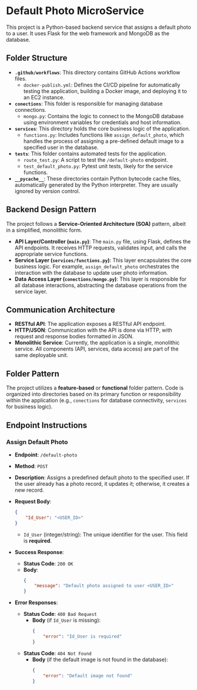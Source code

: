 # Default Photo MicroService

This project is a Python-based backend service that assigns a default photo to a user. It uses Flask for the web framework and MongoDB as the database.

## Folder Structure

-   **`.github/workflows`**: This directory contains GitHub Actions workflow files.
    -   `docker-publish.yml`: Defines the CI/CD pipeline for automatically testing the application, building a Docker image, and deploying it to an EC2 instance.
-   **`conections`**: This folder is responsible for managing database connections.
    -   `mongo.py`: Contains the logic to connect to the MongoDB database using environment variables for credentials and host information.
-   **`services`**: This directory holds the core business logic of the application.
    -   `functions.py`: Includes functions like `assign_default_photo`, which handles the process of assigning a pre-defined default image to a specified user in the database.
-   **`tests`**: This folder contains automated tests for the application.
    -   `route_test.py`: A script to test the `/default-photo` endpoint.
    -   `test_default_photo.py`: Pytest unit tests, likely for the service functions.
-   **`__pycache__`**: These directories contain Python bytecode cache files, automatically generated by the Python interpreter. They are usually ignored by version control.

## Backend Design Pattern

The project follows a **Service-Oriented Architecture (SOA)** pattern, albeit in a simplified, monolithic form.

-   **API Layer/Controller (`main.py`)**: The `main.py` file, using Flask, defines the API endpoints. It receives HTTP requests, validates input, and calls the appropriate service functions.
-   **Service Layer (`services/functions.py`)**: This layer encapsulates the core business logic. For example, `assign_default_photo` orchestrates the interaction with the database to update user photo information.
-   **Data Access Layer (`conections/mongo.py`)**: This layer is responsible for all database interactions, abstracting the database operations from the service layer.

## Communication Architecture

-   **RESTful API**: The application exposes a RESTful API endpoint.
-   **HTTP/JSON**: Communication with the API is done via HTTP, with request and response bodies formatted in JSON.
-   **Monolithic Service**: Currently, the application is a single, monolithic service. All components (API, services, data access) are part of the same deployable unit.

## Folder Pattern

The project utilizes a **feature-based** or **functional** folder pattern. Code is organized into directories based on its primary function or responsibility within the application (e.g., `conections` for database connectivity, `services` for business logic).

## Endpoint Instructions

### Assign Default Photo

-   **Endpoint**: `/default-photo`
-   **Method**: `POST`
-   **Description**: Assigns a predefined default photo to the specified user. If the user already has a photo record, it updates it; otherwise, it creates a new record.

-   **Request Body**:
    ```json
    {
        "Id_User": "<USER_ID>"
    }
    ```
    -   `Id_User` (integer/string): The unique identifier for the user. This field is **required**.

-   **Success Response**:
    -   **Status Code**: `200 OK`
    -   **Body**:
        ```json
        {
            "message": "Default photo assigned to user <USER_ID>"
        }
        ```

-   **Error Responses**:
    -   **Status Code**: `400 Bad Request`
        -   **Body** (if `Id_User` is missing):
            ```json
            {
                "error": "Id_User is required"
            }
            ```
    -   **Status Code**: `404 Not Found`
        -   **Body** (if the default image is not found in the database):
            ```json
            {
                "error": "Default image not found"
            }
            ```

